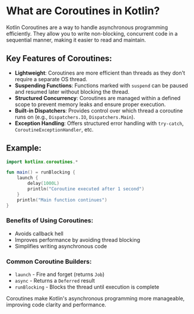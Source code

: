 # What are Coroutines in Kotlin?

Kotlin Coroutines are a way to handle asynchronous programming efficiently. They allow you to write non-blocking, concurrent code in a sequential manner, making it easier to read and maintain.

## Key Features of Coroutines:

- **Lightweight**: Coroutines are more efficient than threads as they don't require a separate OS thread.
- **Suspending Functions**: Functions marked with `suspend` can be paused and resumed later without blocking the thread.
- **Structured Concurrency**: Coroutines are managed within a defined scope to prevent memory leaks and ensure proper execution.
- **Built-in Dispatchers**: Provides control over which thread a coroutine runs on (e.g., `Dispatchers.IO`, `Dispatchers.Main`).
- **Exception Handling**: Offers structured error handling with `try-catch`, `CoroutineExceptionHandler`, etc.

## Example:

```kotlin
import kotlinx.coroutines.*

fun main() = runBlocking {
    launch {
        delay(1000L)
        println("Coroutine executed after 1 second")
    }
    println("Main function continues")
}
```

### Benefits of Using Coroutines:
- Avoids callback hell
- Improves performance by avoiding thread blocking
- Simplifies writing asynchronous code

### Common Coroutine Builders:
- `launch` - Fire and forget (returns `Job`)
- `async` - Returns a `Deferred` result
- `runBlocking` - Blocks the thread until execution is complete

Coroutines make Kotlin's asynchronous programming more manageable, improving code clarity and performance.
